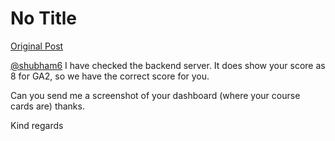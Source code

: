 # No Title

[Original Post](https://discourse.onlinedegree.iitm.ac.in/t/166816/76)

<p><a class="mention" href="/u/shubham6">@shubham6</a> I have checked the backend server. It does show your score as 8 for GA2, so we have the correct score for you.</p>
<p>Can you send me a screenshot of your dashboard (where your course cards are) thanks.</p>
<p>Kind regards</p>
